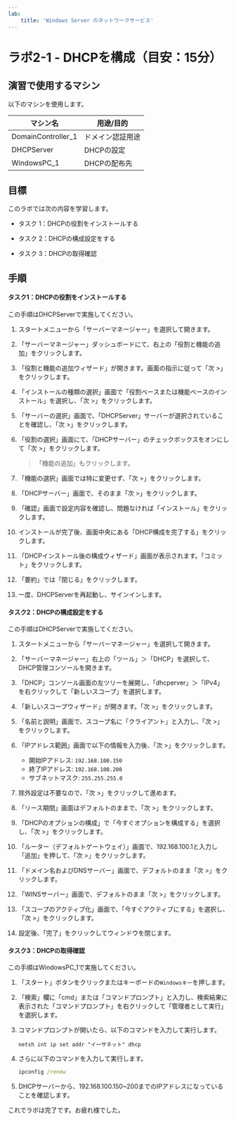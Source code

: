 ```yaml
---
lab:
    title: 'Windows Server のネットワークサービス'
---
```


# ラボ2-1  - DHCPを構成（目安：15分）

## 演習で使用するマシン

以下のマシンを使用します。

| マシン名           | 用途/目的        |
| ------------------ | ---------------- |
| DomainController_1 | ドメイン認証用途 |
| DHCPServer         | DHCPの設定       |
| WindowsPC_1        | DHCPの配布先     |



## 目標

このラボでは次の内容を学習します。

- タスク 1：DHCPの役割をインストールする

- タスク 2：DHCPの構成設定をする

- タスク 3：DHCPの取得確認



## 手順



#### タスク1：DHCPの役割をインストールする

この手順はDHCPServerで実施してください。

1. スタートメニューから「サーバーマネージャー」を選択して開きます。

2. 「サーバーマネージャー」ダッシュボードにて、右上の「役割と機能の追加」をクリックします。

3. 「役割と機能の追加ウィザード」が開きます。画面の指示に従って「次 >」をクリックします。

4. 「インストールの種類の選択」画面で「役割ベースまたは機能ベースのインストール」を選択し、「次 >」をクリックします。

5. 「サーバーの選択」画面で、「DHCPServer」サーバーが選択されていることを確認し、「次 >」をクリックします。

6. 「役割の選択」画面にて、「DHCPサーバー」のチェックボックスをオンにして「次 >」をクリックします。

   > 「機能の追加」もクリックします。

7. 「機能の選択」画面では特に変更せず、「次 >」をクリックします。

8. 「DHCPサーバー」画面で、そのまま「次 >」をクリックします。

9. 「確認」画面で設定内容を確認し、問題なければ「インストール」をクリックします。

10. インストールが完了後、画面中央にある「DHCP構成を完了する」をクリックします。

11. 「DHCPインストール後の構成ウィザード」画面が表示されます。「コミット」をクリックします。

12. 「要約」では「閉じる」をクリックします。

13. 一度、DHCPServerを再起動し、サインインします。

    


#### タスク2：DHCPの構成設定をする

この手順はDHCPServerで実施してください。

1. スタートメニューから「サーバーマネージャー」を選択して開きます。

2. 「サーバーマネージャー」右上の「ツール」＞「DHCP」を選択して、DHCP管理コンソールを開きます。

3. 「DHCP」コンソール画面の左ツリーを展開し、「dhcperver」＞「IPv4」を右クリックして「新しいスコープ」を選択します。

4. 「新しいスコープウィザード」が開きます。「次 >」をクリックします。

5. 「名前と説明」画面で、スコープ名に「クライアント」と入力し、「次 >」をクリックします。

6. 「IPアドレス範囲」画面で以下の情報を入力後、「次 >」をクリックします。
   - 開始IPアドレス: `192.168.100.150`
   - 終了IPアドレス: `192.168.100.200`
   - サブネットマスク: `255.255.255.0`

7. 除外設定は不要なので、「次 >」をクリックして進めます。

8. 「リース期間」画面はデフォルトのままで、「次 >」をクリックします。

9. 「DHCPのオプションの構成」で「今すぐオプションを構成する」を選択し、「次 >」をクリックします。

10. 「ルーター（デフォルトゲートウェイ）」画面で、192.168.100.1と入力し「追加」を押して、「次 >」をクリックします。

11. 「ドメイン名およびDNSサーバー」画面で、デフォルトのまま「次 >」をクリックします。

12. 「WINSサーバー」画面で、デフォルトのまま「次 >」をクリックします。

13. 「スコープのアクティブ化」画面で、「今すぐアクティブにする」を選択し、「次 >」をクリックします。

14. 設定後、「完了」をクリックしてウィンドウを閉じます。

    


#### タスク3：DHCPの取得確認

この手順はWindowsPC_1で実施してください。

1. 「スタート」ボタンをクリックまたはキーボードの`Windowsキー`を押します。

2. 「検索」欄に「cmd」または「コマンドプロンプト」と入力し、検索結果に表示された「コマンドプロンプト」を右クリックして「管理者として実行」を選択します。

3. コマンドプロンプトが開いたら、以下のコマンドを入力して実行します。

   ```
   netsh int ip set addr "イーサネット" dhcp
   ```

4. さらに以下のコマンドを入力して実行します。

   ```cmd
   ipconfig /renew
   ```

5. DHCPサーバーから、192.168.100.150~200までのIPアドレスになっていることを確認します。

   

これでラボは完了です。お疲れ様でした。
